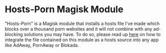 # Hosts-Porn Magisk Module

"Hosts-Porn" is a Magisk module that installs a hosts file I've made which blocks over a thousand porn websites and it will not combine with any ad-blocking solutions you may have. To do so, please read up [here](https://github.com/foopsss/hosts/blob/master/README.md#mobile-operative-systems) on how to integrate the file contained on this module as a hosts source into any app like AdAway, PornAway or Blokada.
